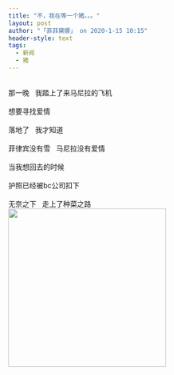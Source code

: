 ```yaml
---
title: "不，我在等一个猪。。。"
layout: post
author: "「菲菲黛娜」 on 2020-1-15 10:15"
header-style: text
tags:
  - 新闻
  - 猪
---
```


<head></head>
<body>
 <br> 那一晚&nbsp; &nbsp;我踏上了来马尼拉的飞机
 <br> 
 <br> 想要寻找爱情
 <br> 
 <br> 落地了&nbsp; &nbsp;我才知道
 <br> 
 <br> 菲律宾没有雪&nbsp; &nbsp;马尼拉没有爱情
 <br> 
 <br> 当我想回去的时候
 <br> 
 <br> 护照已经被bc公司扣下
 <br> 
 <br> 无奈之下&nbsp; &nbsp;走上了种菜之路
 <br> 
 <ignore_js_op> 
  <img aid="1327144" src="https://bbs.boniu123.cc/data/attachment/forum/202001/14/154040w521q89g1nqp2h7c.png" zoomfile="data/attachment/forum/202001/14/154040w521q89g1nqp2h7c.png" file="data/attachment/forum/202001/14/154040w521q89g1nqp2h7c.png" width="316" inpost="1"> 
  <div class="tip tip_4 aimg_tip" id="aimg_1327144_menu" style="position: absolute; display: none" disautofocus="true"> 
   <div class="xs0"> 
    <p><strong>QQ截图20200114153538.png</strong> <em class="xg1">(123.62 KB, 下载次数: 0)</em></p> 
    <p> <a href="forum.php?mod=attachment&amp;aid=MTMyNzE0NHwxNzU5ZGVlMHwxNTc5MDU3ODUxfDB8NTUxNDgx&amp;nothumb=yes" target="_blank">下载附件</a> &nbsp;<a href="javascript:;" onclick="showWindow(this.id, this.getAttribute('url'), 'get', 0);" id="savephoto_1327144" url="home.php?mod=spacecp&amp;ac=album&amp;op=saveforumphoto&amp;aid=1327144&amp;handlekey=savephoto_1327144">保存到相册</a> </p> 
    <p class="xg1 y"><span title="2020-1-14 15:40">昨天&nbsp;15:40</span> 上传</p> 
   </div> 
   <div class="tip_horn"></div> 
  </div> 
 </ignore_js_op> 
 <br> 
 <br>
</body>


